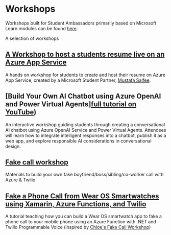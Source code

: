 # Workshops

Workshops built for Student Ambassadors primarily based on Microsoft Learn modules can be found [here](https://aka.ms/workshopomatic).

A selection of workshops

## [A Workshop to host a students resume live on an Azure App Service](https://www.linkedin.com/pulse/hosting-your-resume-microsoft-azure-code-deployment-github-saifee/)

A hands on workshop for students to create and host their resume on Azure App Service, created by a Microsoft Student Partner, [Mustafa Saifee](https://www.saifeemustafa.com).

## [Build Your Own AI Chatbot using Azure OpenAI and Power Virtual Agents][full tutorial on YouTube](https://www.youtube.com/watch?v=4KJ4Vc3Qdok))

An interactive workshop guiding students through creating a conversational AI chatbot using Azure OpenAI Service and Power Virtual Agents. Attendees will learn how to integrate intelligent responses into a chatbot, publish it as a web app, and explore responsible AI considerations in conversational design.

## [Fake call workshop](https://github.com/ChloeCodesThings/FakeCallWorkshop)

Materials to build your own fake boyfriend/boss/sibling/co-worker call with Azure & Twilio

## [Fake a Phone Call from Wear OS Smartwatches using Xamarin, Azure Functions, and Twilio](https://dev.to/adityaoberai/fake-a-phone-call-from-wear-os-smartwatches-using-xamarin-azure-functions-and-twilio-2j56)

A tutorial teaching how you can build a Wear OS smartwatch app to fake a phone call to your mobile phone using an Azure Function with .NET and Twilio Programmable Voice (inspired by [Chloe's Fake Call Workshop](https://github.com/ChloeCodesThings/FakeCallWorkshop))
